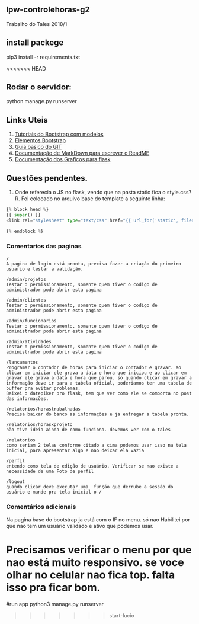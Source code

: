 ## lpw-controlehoras-g2
Trabalho do Tales 2018/1

## install packege
pip3 install -r requirements.txt

<<<<<<< HEAD
## Rodar o servidor:
python manage.py runserver

## Links Uteis
1. [Tutoriais do Bootstrap com modelos](https://www.w3schools.com/bootstrap/default.asp)
2. [Elementos Bootstrap](https://getbootstrap.com/docs/3.3/components/#btn-dropdowns-sizing)
3. [Guia basico do GIT](http://rogerdudler.github.io/git-guide/index.pt_BR.html)
4. [Documentação de MarkDown para escrever o ReadME](https://github.com/adam-p/markdown-here/wiki/Markdown-Cheatsheet) 
5. [Documentação dos Graficos para flask](https://pythonspot.com/flask-and-great-looking-charts-using-chart-js/) 

## Questões pendentes.
1. Onde referecia o JS no flask, vendo que na pasta static fica o style.css?
R. Foi colocado no arquivo base do template a seguinte linha:
```python
{% block head %}
{{ super() }}
<link rel="stylesheet" type="text/css" href="{{ url_for('static', filename='styles.css') }}">

{% endblock %}

```

### Comentarios das paginas
```
/
A pagina de login está pronta, precisa fazer a criação do primeiro usuario e testar a validação.

/admin/projetos
Testar o permissionamento, somente quem tiver o codigo de administrador pode abrir esta pagina

/admin/clientes
Testar o permissionamento, somente quem tiver o codigo de administrador pode abrir esta pagina

/admin/funcionarios
Testar o permissionamento, somente quem tiver o codigo de administrador pode abrir esta pagina

/admin/atividades
Testar o permissionamento, somente quem tiver o codigo de administrador pode abrir esta pagina

/lancamentos
Programar o contador de horas para iniciar o contador e gravar. ao clicar em iniciar ele grava a data e hora que iniciou e ao clicar em gravar ele grava a data e hora que parou. só quando clicar em gravar a informação deve ir para a tabela oficial, poderiamos ter uma tabela de buffer pra evitar problemas.
Baixei o datepiker pro flask, tem que ver como ele se comporta no post das informações.

/relatorios/horastrabalhadas
Precisa baixar do banco as informações e ja entregar a tabela pronta.

/relatorios/horasxprojeto
não tive ideia ainda de como funciona. devemos ver com o tales

/relatorios
como seriam 2 telas conforme citado a cima podemos usar isso na tela inicial, para apresentar algo e nao deixar ela vazia

/perfil
entendo como tela de edição de usuário. Verificar se nao existe a necessidade de uma Foto de perfil

/logout
quando clicar deve executar uma  função que derrube a sessão do usuário e mande pra tela inicial o /

```
### Comentários adicionais
Na pagina base do bootstrap ja está com o IF no menu. só nao Habilitei por que nao tem um usuário validado e ativo que podemos usar.

Precisamos verificar o menu por que nao está muito responsivo. se voce olhar no celular nao fica top. falta isso pra ficar bom.
=======
#run app
python3 manage.py runserver
>>>>>>> start-lucio
